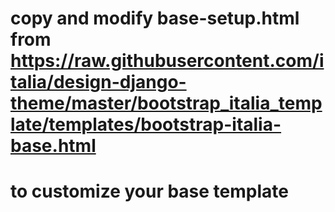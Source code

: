 # copy and modify base-setup.html from https://raw.githubusercontent.com/italia/design-django-theme/master/bootstrap_italia_template/templates/bootstrap-italia-base.html
# to customize your base template
